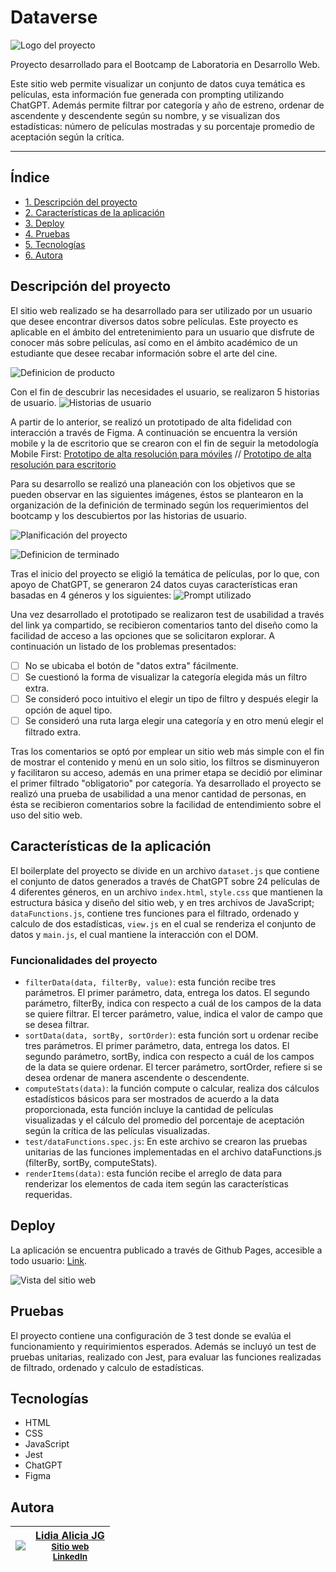 # Dataverse
![Logo del proyecto](https://github.com/LidiaAliciaJG/Laboratoria-dataverse/blob/c847600f51222a6e4c4ff75f9e125a845056eab8/src/imagenes/LogoConNombre.png)

Proyecto desarrollado para el Bootcamp de Laboratoria en Desarrollo Web.

Este sitio web permite visualizar un conjunto de datos cuya temática es películas, esta información fue generada con prompting utilizando ChatGPT. Además permite filtrar por categoría y año de estreno, ordenar de ascendente y descendente según su nombre, y se visualizan dos estadísticas: número de películas mostradas y su porcentaje promedio de aceptación según la crítica. 

***

## Índice

* [1. Descripción del proyecto](#descripción-del-proyecto)
* [2. Características de la aplicación](#características-de-la-aplicación)
* [3. Deploy](#deploy)
* [4. Pruebas](#pruebas)
* [5. Tecnologías](#tecnologías)
* [6. Autora](#autora)

## Descripción del proyecto
El sitio web realizado se ha desarrollado para ser utilizado por un usuario que desee encontrar diversos datos sobre películas. Este proyecto es aplicable en el ámbito del entretenimiento para un usuario que disfrute de conocer más sobre películas, así como en el ámbito académico de un estudiante que desee recabar información sobre el arte del cine.

![Definicion de producto](https://github.com/LidiaAliciaJG/Laboratoria-dataverse/blob/5559e14614f99dea2a75926fa49f1223a883f35b/src/imagenes/definicionproducto.png)

Con el fin de descubrir las necesidades el usuario, se realizaron 5 historias de usuario.
![Historias de usuario](https://github.com/LidiaAliciaJG/Laboratoria-dataverse/blob/5559e14614f99dea2a75926fa49f1223a883f35b/src/imagenes/historiasdeusuario.png)

A partir de lo anterior, se realizó un prototipado de alta fidelidad con interacción a través de Figma. A continuación se encuentra la versión mobile y la de escritorio que se crearon con el fin de seguir la metodología Mobile First:
[Prototipo de alta resolución para móviles](https://www.figma.com/proto/wEhsKfwlfUiGR9cFomYMqY/Dataverse-Project?type=design&node-id=393-361&t=OfUPieCaUroi7FCw-1&scaling=scale-down&page-id=393%3A23&starting-point-node-id=393%3A361&mode=design)
//
[Prototipo de alta resolución para escritorio](https://www.figma.com/proto/wEhsKfwlfUiGR9cFomYMqY/Dataverse-Project?type=design&node-id=237-144&t=Z1IuBdZn4yvCWZkQ-1&scaling=scale-down&page-id=4%3A23&starting-point-node-id=237%3A144&mode=design)

Para su desarrollo se realizó una planeación con los objetivos que se pueden observar en las siguientes imágenes, éstos se plantearon en la organización de la definición de terminado según los requerimientos del bootcamp y los descubiertos por las historias de usuario.

![Planificación del proyecto](https://github.com/LidiaAliciaJG/Laboratoria-dataverse/blob/5559e14614f99dea2a75926fa49f1223a883f35b/src/imagenes/planeacion.png)

![Definicion de terminado](https://github.com/LidiaAliciaJG/Laboratoria-dataverse/blob/5559e14614f99dea2a75926fa49f1223a883f35b/src/imagenes/definicionterminado.png)

Tras el inicio del proyecto se eligió la temática de películas, por lo que, con apoyo de ChatGPT, se generaron 24 datos cuyas características eran basadas en 4 géneros y los siguientes:
![Prompt utilizado](https://github.com/LidiaAliciaJG/Laboratoria-dataverse/blob/5559e14614f99dea2a75926fa49f1223a883f35b/src/imagenes/Laboratoria%20Prototipos.gif)

Una vez desarrollado el prototipado se realizaron test de usabilidad a través del link ya compartido, se recibieron comentarios tanto del diseño como la facilidad de acceso a las opciones que se solicitaron explorar. A continuación un listado de los problemas presentados:
- [ ] No se ubicaba el botón de "datos extra" fácilmente.
- [ ] Se cuestionó la forma de visualizar la categoría elegida más un filtro extra.
- [ ] Se consideró poco intuitivo el elegir un tipo de filtro y después elegir la opción de aquel tipo.
- [ ] Se consideró una ruta larga elegir una categoría y en otro menú elegir el filtrado extra.

Tras los comentarios se optó por emplear un sitio web más simple con el fin de mostrar el contenido y menú en un solo sitio, los filtros se disminuyeron y facilitaron su acceso, además en una primer etapa se decidió por eliminar el primer filtrado "obligatorio" por categoría. Ya desarrollado el proyecto se realizó una prueba de usabilidad a una menor cantidad de personas, en ésta se recibieron comentarios sobre la facilidad de entendimiento sobre el uso del sitio web.

## Características de la aplicación
El boilerplate del proyecto se divide en un archivo `dataset.js` que contiene el conjunto de datos generados a través de ChatGPT sobre 24 películas de 4 diferentes géneros, en un archivo `index.html`, `style.css` que mantienen la estructura básica y diseño del sitio web, y en tres archivos de JavaScript; `dataFunctions.js`, contiene tres funciones para el filtrado, ordenado y calculo de dos estadísticas, `view.js` en el cual se renderiza el conjunto de datos y `main.js`, el cual mantiene la interacción con el DOM.

### Funcionalidades del proyecto
- `filterData(data, filterBy, value)`: esta función recibe tres parámetros. El primer parámetro, data, entrega los datos. El segundo parámetro, filterBy, indica con respecto a cuál de los campos de la data se quiere filtrar. El tercer parámetro, value, indica el valor de campo que se desea filtrar.
- `sortData(data, sortBy, sortOrder)`: esta función sort u ordenar recibe tres parámetros. El primer parámetro, data, entrega los datos. El segundo parámetro, sortBy, indica con respecto a cuál de los campos de la data se quiere ordenar. El tercer parámetro, sortOrder, refiere si se desea ordenar de manera ascendente o descendente.
- `computeStats(data)`: la función compute o calcular, realiza dos cálculos estadísticos básicos para ser mostrados de acuerdo a la data proporcionada, esta función incluye la cantidad de películas visualizadas y el cálculo del promedio del porcentaje de aceptación según la crítica de las películas visualizadas.
- `test/dataFunctions.spec.js`: En este archivo se crearon las pruebas unitarias de las funciones implementadas en el archivo dataFunctions.js (filterBy, sortBy, computeStats).
-  `renderItems(data)`: esta función recibe el arreglo de data para renderizar los elementos de cada item según las características requeridas.

## Deploy
La aplicación se encuentra publicado a través de Github Pages, accesible a todo usuario: [Link](https://lidiaaliciajg.github.io/Laboratoria-dataverse/src/index.html).

![Vista del sitio web](https://github.com/LidiaAliciaJG/Laboratoria-dataverse/blob/059e3663b9aad1f35c328ff640a38424903a707c/src/imagenes/vista.png)


## Pruebas
El proyecto contiene una configuración de 3 test donde se evalúa el funcionamiento y requirimientos esperados. Además se incluyó un test de pruebas unitarias, realizado con Jest, para evaluar las funciones realizadas de filtrado, ordenado y calculo de estadísticas.

## Tecnologías
* HTML
* CSS
* JavaScript
* Jest
* ChatGPT
* Figma

## Autora

| [<img src="https://github.com/LidiaAliciaJG.png?size=139">](https://github.com/LidiaAliciaJG) | [Lidia Alicia JG](https://github.com/LidiaAliciaJG) <br> <sub>[Sitio web](https://lidiaaliciajg.github.io/)</sub> <br> <sub>[LinkedIn](https://www.linkedin.com/in/lidiaaliciajg/)</sub> |
| :---: | :---: |
